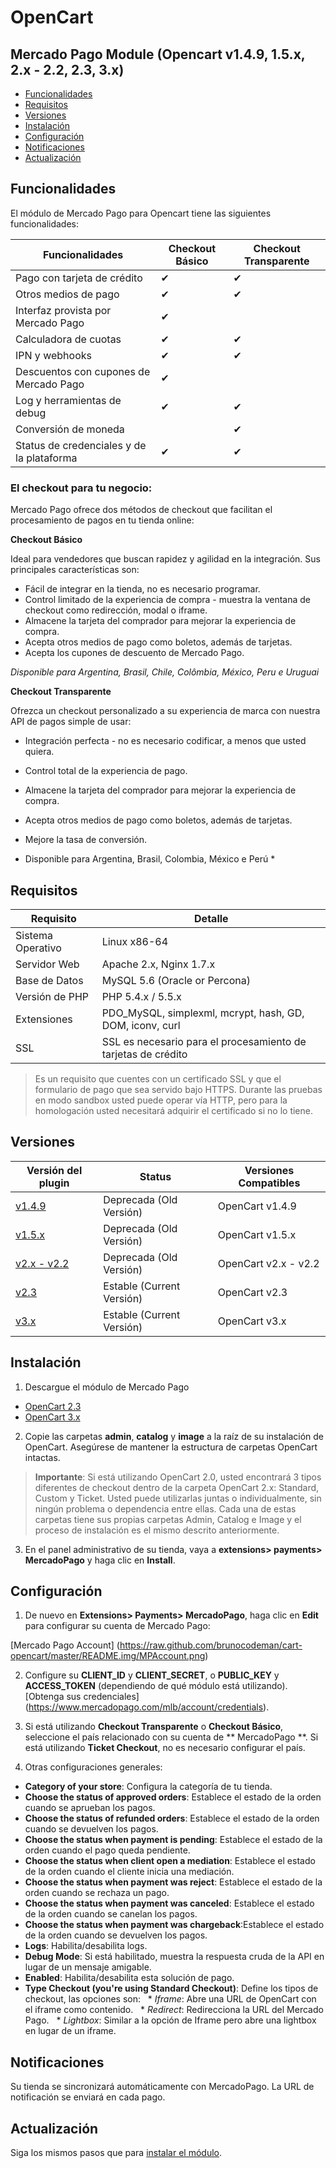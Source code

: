 # OpenCart

## Mercado Pago Module (Opencart v1.4.9, 1.5.x, 2.x - 2.2, 2.3, 3.x)

* [Funcionalidades](#bookmark_Funcionalidades)
* [Requisitos](#bookmark_Requisitos)
* [Versiones](#bookmark_Versiones)
* [Instalación](#bookmark_Instalación)
* [Configuración](#bookmark_Configuración)
* [Notificaciones](#bookmark_Notificaciones)
* [Actualización](#bookmark_Actualización)

## Funcionalidades

El módulo de Mercado Pago para Opencart tiene las siguientes funcionalidades:

| Funcionalidades                                           | Checkout Básico   | Checkout Transparente   |
|---------------------------------------------------------- |-------------------|-------------------------|
| Pago con tarjeta de crédito                               | ✔                 | ✔                       |
| Otros medios de pago                                      | ✔                 | ✔                       |
| Interfaz provista por Mercado Pago                        | ✔                 |                         |
| Calculadora de cuotas                                     | ✔                 | ✔                       |
| IPN y webhooks                                            | ✔                 | ✔                       |
| Descuentos con cupones de Mercado Pago                    | ✔                 |                         |
| Log y herramientas de debug                               | ✔                 | ✔                       |
| Conversión de moneda                                      |                   | ✔                       |
| Status de credenciales y de la plataforma                 | ✔                 | ✔                       |


### El checkout para tu negocio:

Mercado Pago ofrece dos métodos de checkout que facilitan el procesamiento de pagos en tu tienda online:

**Checkout Básico**

Ideal para vendedores que buscan rapidez y agilidad en la integración. Sus principales características son:

* Fácil de integrar en la tienda, no es necesario programar.
* Control limitado de la experiencia de compra - muestra la ventana de checkout como redirección, modal o iframe.
* Almacene la tarjeta del comprador para mejorar la experiencia de compra.
* Acepta otros medios de pago como boletos, además de tarjetas.
* Acepta los cupones de descuento de Mercado Pago.

*Disponible para Argentina, Brasil, Chile, Colômbia, México, Peru e Uruguai*

**Checkout Transparente**

Ofrezca un checkout personalizado a su experiencia de marca con nuestra API de pagos simple de usar:

* Integración perfecta - no es necesario codificar, a menos que usted quiera.
* Control total de la experiencia de pago.
* Almacene la tarjeta del comprador para mejorar la experiencia de compra.
* Acepta otros medios de pago como boletos, además de tarjetas.
* Mejore la tasa de conversión.

* Disponible para Argentina, Brasil, Colombia, México e Perú *


## Requisitos

| Requisito                 | Detalle                                                       |
|---------------------------|---------------------------------------------------------------|
| Sistema Operativo         | Linux x86-64                                                  |
| Servidor Web              | Apache 2.x, Nginx 1.7.x                                       |
| Base de Datos             | MySQL 5.6 (Oracle or Percona)                                 |
| Versión de PHP            | PHP 5.4.x / 5.5.x                                             |
| Extensiones               | PDO_MySQL, simplexml, mcrypt, hash, GD, DOM, iconv, curl      |
| SSL                       | SSL es necesario para el procesamiento de tarjetas de crédito |

>Es un requisito que cuentes con un certificado SSL y que el formulario de pago que sea servido bajo HTTPS. Durante las pruebas en modo sandbox usted puede operar vía HTTP, pero para la homologación usted necesitará adquirir el certificado si no lo tiene.


## Versiones

| Versión del plugin                                                                          | Status                    | Versiones Compatibles   |
|-----------------------------------------------------------------------------------------|---------------------------|-----------------------|
| [v1.4.9](https://github.com/mercadopago/cart-opencart/tree/master/v1.4.9)               | Deprecada (Old Versión)  | OpenCart v1.4.9       |
| [v1.5.x](https://github.com/mercadopago/cart-opencart/tree/master/v1.5.x)               | Deprecada (Old Versión)  | OpenCart v1.5.x       |
| [v2.x - v2.2](https://github.com/mercadopago/cart-opencart/tree/master/v2.x%20-%202.2)  | Deprecada (Old Versión)  | OpenCart v2.x - v2.2  |
| [v2.3](https://github.com/mercadopago/cart-opencart-2)                                  | Estable (Current Versión)  | OpenCart v2.3     |
| [v3.x](https://github.com/mercadopago/cart-opencart-3)                                  | Estable (Current Versión)  | OpenCart v3.x     |


## Instalación

1. Descargue el módulo de Mercado Pago

  * [OpenCart 2.3](https://github.com/mercadopago/cart-opencart/tree/master/v2.3)
  * [OpenCart 3.x](https://github.com/mercadopago/cart-opencart/tree/master/v3.x)

2. Copie las carpetas **admin**, **catalog** y **image** a la raíz de su instalación de OpenCart. Asegúrese de mantener la estructura de carpetas OpenCart intactas.

> **Importante**: Si está utilizando OpenCart 2.0, usted encontrará 3 tipos diferentes de checkout dentro de la carpeta OpenCart 2.x: Standard, Custom y Ticket. Usted puede utilizarlas juntas o individualmente, sin ningún problema o dependencia entre ellas. Cada una de estas carpetas tiene sus propias carpetas Admin, Catalog e Image y el proceso de instalación es el mismo descrito anteriormente.

3. En el panel administrativo de su tienda, vaya a **extensions> payments> MercadoPago** y haga clic en **Install**.


## Configuración

1. De nuevo en **Extensions> Payments> MercadoPago**, haga clic en **Edit** para configurar su cuenta de Mercado Pago:

 [Mercado Pago Account] (https://raw.github.com/brunocodeman/cart-opencart/master/README.img/MPAccount.png)

2. Configure su **CLIENT_ID** y **CLIENT_SECRET**, o **PUBLIC_KEY** y **ACCESS_TOKEN** (dependiendo de qué módulo está utilizando). [Obtenga sus credenciales] (https://www.mercadopago.com/mlb/account/credentials).

3. Si está utilizando **Checkout Transparente** o **Checkout Básico**, seleccione el país relacionado con su cuenta de ** MercadoPago **. Si está utilizando **Ticket Checkout**, no es necesario configurar el país.

4. Otras configuraciones generales:

  * **Category of your store**: Configura la categoría de tu tienda.
  * **Choose the status of approved orders**: Establece el estado de la orden cuando se aprueban los pagos.
  * **Choose the status of refunded orders**:  Establece el estado de la orden cuando se devuelven los pagos.
  * **Choose the status when payment is pending**: Establece el estado de la orden cuando el pago queda pendiente.
  * **Choose the status when client open a mediation**: Establece el estado de la orden cuando el cliente inicia una mediación.
  * **Choose the status when payment was reject**: Establece el estado de la orden cuando se rechaza un pago.
  * **Choose the status when payment was canceled**: Establece el estado de la orden cuando se canelan los pagos.
  * **Choose the status when payment was chargeback**:Establece el estado de la orden cuando se devuelven los pagos.
  * **Logs**: Habilita/desabilita logs.
  * **Debug Mode**: Si está habilitado, muestra la respuesta cruda de la API en lugar de un mensaje amigable.
  * **Enabled**: Habilita/desabilita esta solución de pago.
  * **Type Checkout (you're using Standard Checkout)**: Define los tipos de checkout, las opciones son:
  * *Iframe*: Abre una URL de OpenCart con el iframe como contenido.
  * *Redirect*: Redirecciona la URL del Mercado Pago.
  * *Lightbox*: Similar a la opción de Iframe pero abre una lightbox en lugar de un iframe.


## Notificaciones

Su tienda se sincronizará automáticamente con MercadoPago. La URL de notificación se enviará en cada pago.


## Actualización

Siga los mismos pasos que para [instalar el módulo](##bookmark_Instalación).
